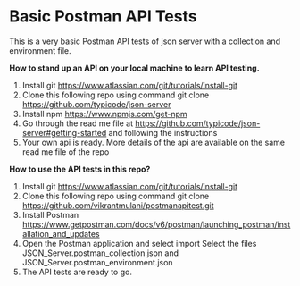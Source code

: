 # Basic Postman API Tests
This is a very basic Postman API tests of json server with a collection and environment file.

**How to stand up an API on your local machine to learn API testing.**

1. Install git https://www.atlassian.com/git/tutorials/install-git
2. Clone this following repo using command 
git clone https://github.com/typicode/json-server
3. Install npm https://www.npmjs.com/get-npm
4. Go through the read me file at https://github.com/typicode/json-server#getting-started
and following the instructions
5. Your own api is ready. More details of the api are available on the same read me file of the repo


**How to use the API tests in this repo?**

1. Install git https://www.atlassian.com/git/tutorials/install-git
2. Clone this following repo using command 
git clone https://github.com/vikrantmulani/postmanapitest.git
3. Install Postman https://www.getpostman.com/docs/v6/postman/launching_postman/installation_and_updates
4. Open the Postman application and select import
Select the files JSON_Server.postman_collection.json and JSON_Server.postman_environment.json
5. The API tests are ready to go.

